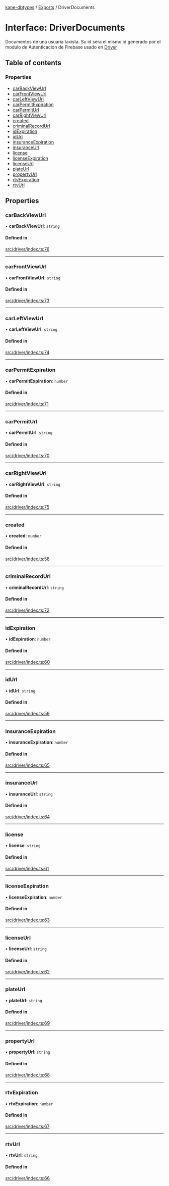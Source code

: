 [kane-dbtypes](../README.md) / [Exports](../modules.md) / DriverDocuments

# Interface: DriverDocuments

Documentos de una usuaria taxista. Su id sera el mismo
id generado por el modulo de Autenticacion de Firebase usado
en [Driver](Driver.md)

## Table of contents

### Properties

- [carBackViewUrl](DriverDocuments.md#carbackviewurl)
- [carFrontViewUrl](DriverDocuments.md#carfrontviewurl)
- [carLeftViewUrl](DriverDocuments.md#carleftviewurl)
- [carPermitExpiration](DriverDocuments.md#carpermitexpiration)
- [carPermitUrl](DriverDocuments.md#carpermiturl)
- [carRightViewUrl](DriverDocuments.md#carrightviewurl)
- [created](DriverDocuments.md#created)
- [criminalRecordUrl](DriverDocuments.md#criminalrecordurl)
- [idExpiration](DriverDocuments.md#idexpiration)
- [idUrl](DriverDocuments.md#idurl)
- [insuranceExpiration](DriverDocuments.md#insuranceexpiration)
- [insuranceUrl](DriverDocuments.md#insuranceurl)
- [license](DriverDocuments.md#license)
- [licenseExpiration](DriverDocuments.md#licenseexpiration)
- [licenseUrl](DriverDocuments.md#licenseurl)
- [plateUrl](DriverDocuments.md#plateurl)
- [propertyUrl](DriverDocuments.md#propertyurl)
- [rtvExpiration](DriverDocuments.md#rtvexpiration)
- [rtvUrl](DriverDocuments.md#rtvurl)

## Properties

### carBackViewUrl

• **carBackViewUrl**: `string`

#### Defined in

[src/driver/index.ts:76](https://github.com/gatitolabs/kane-dbtypes/blob/15bed6d/src/driver/index.ts#L76)

___

### carFrontViewUrl

• **carFrontViewUrl**: `string`

#### Defined in

[src/driver/index.ts:73](https://github.com/gatitolabs/kane-dbtypes/blob/15bed6d/src/driver/index.ts#L73)

___

### carLeftViewUrl

• **carLeftViewUrl**: `string`

#### Defined in

[src/driver/index.ts:74](https://github.com/gatitolabs/kane-dbtypes/blob/15bed6d/src/driver/index.ts#L74)

___

### carPermitExpiration

• **carPermitExpiration**: `number`

#### Defined in

[src/driver/index.ts:71](https://github.com/gatitolabs/kane-dbtypes/blob/15bed6d/src/driver/index.ts#L71)

___

### carPermitUrl

• **carPermitUrl**: `string`

#### Defined in

[src/driver/index.ts:70](https://github.com/gatitolabs/kane-dbtypes/blob/15bed6d/src/driver/index.ts#L70)

___

### carRightViewUrl

• **carRightViewUrl**: `string`

#### Defined in

[src/driver/index.ts:75](https://github.com/gatitolabs/kane-dbtypes/blob/15bed6d/src/driver/index.ts#L75)

___

### created

• **created**: `number`

#### Defined in

[src/driver/index.ts:58](https://github.com/gatitolabs/kane-dbtypes/blob/15bed6d/src/driver/index.ts#L58)

___

### criminalRecordUrl

• **criminalRecordUrl**: `string`

#### Defined in

[src/driver/index.ts:72](https://github.com/gatitolabs/kane-dbtypes/blob/15bed6d/src/driver/index.ts#L72)

___

### idExpiration

• **idExpiration**: `number`

#### Defined in

[src/driver/index.ts:60](https://github.com/gatitolabs/kane-dbtypes/blob/15bed6d/src/driver/index.ts#L60)

___

### idUrl

• **idUrl**: `string`

#### Defined in

[src/driver/index.ts:59](https://github.com/gatitolabs/kane-dbtypes/blob/15bed6d/src/driver/index.ts#L59)

___

### insuranceExpiration

• **insuranceExpiration**: `number`

#### Defined in

[src/driver/index.ts:65](https://github.com/gatitolabs/kane-dbtypes/blob/15bed6d/src/driver/index.ts#L65)

___

### insuranceUrl

• **insuranceUrl**: `string`

#### Defined in

[src/driver/index.ts:64](https://github.com/gatitolabs/kane-dbtypes/blob/15bed6d/src/driver/index.ts#L64)

___

### license

• **license**: `string`

#### Defined in

[src/driver/index.ts:61](https://github.com/gatitolabs/kane-dbtypes/blob/15bed6d/src/driver/index.ts#L61)

___

### licenseExpiration

• **licenseExpiration**: `number`

#### Defined in

[src/driver/index.ts:63](https://github.com/gatitolabs/kane-dbtypes/blob/15bed6d/src/driver/index.ts#L63)

___

### licenseUrl

• **licenseUrl**: `string`

#### Defined in

[src/driver/index.ts:62](https://github.com/gatitolabs/kane-dbtypes/blob/15bed6d/src/driver/index.ts#L62)

___

### plateUrl

• **plateUrl**: `string`

#### Defined in

[src/driver/index.ts:69](https://github.com/gatitolabs/kane-dbtypes/blob/15bed6d/src/driver/index.ts#L69)

___

### propertyUrl

• **propertyUrl**: `string`

#### Defined in

[src/driver/index.ts:68](https://github.com/gatitolabs/kane-dbtypes/blob/15bed6d/src/driver/index.ts#L68)

___

### rtvExpiration

• **rtvExpiration**: `number`

#### Defined in

[src/driver/index.ts:67](https://github.com/gatitolabs/kane-dbtypes/blob/15bed6d/src/driver/index.ts#L67)

___

### rtvUrl

• **rtvUrl**: `string`

#### Defined in

[src/driver/index.ts:66](https://github.com/gatitolabs/kane-dbtypes/blob/15bed6d/src/driver/index.ts#L66)
